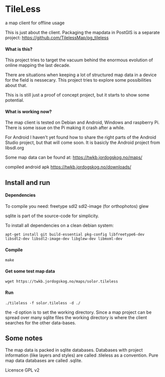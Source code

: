 # TileLess
a map client for offline usage

This is just about the client.
Packaging the mapdata in PostGIS is a separate project: https://github.com/TilelessMap/pg_tileless 

#### What is this? ####

This project tries to target the vacuum behind the enormous evolution of online mapping the last decade.

There are situations when keeping a lot of structured map data in a device for the field is nessecary. This project tries to explore some possibilities about that.

This is is still just a proof of concept project, but it starts to show some potential.

#### What is working now? ####

The map client is tested on Debian and Android, Windows and raspberry Pi. There is some issue on the Pi making it crash after a while.

For Android I haven't yet found how to share the right parts of the Android Studio project, but that will come soon. It is basicly the Android project from libsdl.org

Some map data can be found at:
https://twkb.jordogskog.no/maps/

compiled android apk
https://twkb.jordogskog.no/downloads/




## Install and run ##

#### Dependencies ####

To compile you need:
freetype
sdl2
sdl2-image (for orthophotos)
glew

sqlite is part of the source-code for simplicity.

To install all dependencies on a clean debian system:

    apt-get install git build-essential pkg-config libfreetype6-dev libsdl2-dev libsdl2-image-dev libglew-dev libmxml-dev

#### Compile ####



    make

#### Get some test map data ####


    wget https://twkb.jordogskog.no/maps/solor.tileless

#### Run ###

    ./tileless -f solor.tileless -d ./

the -d option is to set the working directory. Since a map project can be spread over many sqlite files the working directory is where the client searches for the other data-bases.

## Some notes ##

The map data is packed in sqlite databases. Databases with project information (like layers and styles) are called .tileless as a convention. Pure map data databases are called .sqlite.

Licensce GPL v2
